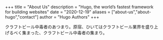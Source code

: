 +++
title = "About Us"
description = "Hugo, the world’s fastest framework for building websites"
date = "2020-12-19"
aliases = ["about-us","about-hugo","contact"]
author = "Hugo Authors"
+++

クラフトビール中毒者のあつまり。原宿、ひいてはクラフトビール業界を盛り上げるべく集まった、クラフトビール中毒者の集まり。
